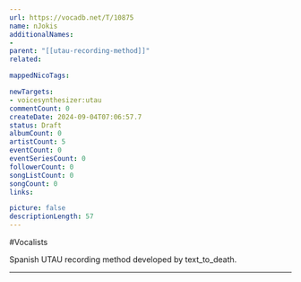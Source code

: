 ```yaml
---
url: https://vocadb.net/T/10875
name: nJokis
additionalNames: 
- 
parent: "[[utau-recording-method]]"
related:

mappedNicoTags:

newTargets:
- voicesynthesizer:utau
commentCount: 0
createDate: 2024-09-04T07:06:57.7
status: Draft
albumCount: 0
artistCount: 5
eventCount: 0
eventSeriesCount: 0
followerCount: 0
songListCount: 0
songCount: 0
links: 

picture: false
descriptionLength: 57
---
```


#Vocalists

Spanish UTAU recording method developed by text_to_death.

---


